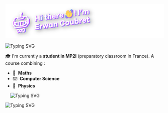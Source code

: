 ![system schema](bannNom.png)


![Typing SVG](https://readme-typing-svg.herokuapp.com?font=Arial+Black&size=30&color=FFFFFF&width=1000&lines=Who+am+I+%3F+%F0%9F%91%80)

🎓 I'm currently a **student in MP2I** (preparatory classroom in France). A course combining :

- 📐&nbsp; **Maths**
- ⌨️&nbsp; **Computer Science**
- 🚀&nbsp; **Physics**

&nbsp;&nbsp;&nbsp;
![Typing SVG](https://readme-typing-svg.herokuapp.com?font=Arial+Black&size=30&color=FFFFFF&width=1000&lines=My+best+projects+%F0%9F%9B%A0%EF%B8%8F)

![Typing SVG](https://readme-typing-svg.herokuapp.com?font=Arial+Black&size=30&color=FFFFFF&width=1000&lines=My+social+networks++%F0%9F%96%87%EF%B8%8F)
